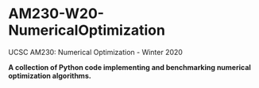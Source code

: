 # AM230-W20-NumericalOptimization

UCSC AM230: Numerical Optimization - Winter 2020

**A collection of Python code implementing and benchmarking numerical optimization algorithms.**
